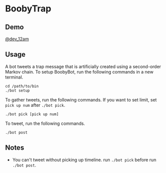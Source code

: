 BoobyTrap
=========

## Demo

<a href="https://twitter.com/dev_12am">@dev_12am</a>

## Usage

A bot tweets a trap message that is artificially created using a second-order Markov chain. To setup BoobyBot, run the following commands in a new terminal.

    cd /path/to/bin
    ./bot setup

To gather tweets, run the following commands. If you want to set limit, set `pick up num` after `./bot pick`.

    ./bot pick [pick up num]

To tweet, run the following commands.

    ./bot post

## Notes

* You can't tweet without picking up timeline. run `./bot pick` before run `./bot post`.